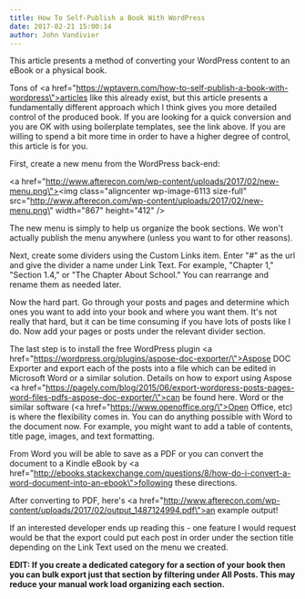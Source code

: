 ```yaml
---
title: How To Self-Publish a Book With WordPress
date: 2017-02-21 15:00:14
author: John Vandivier
---
```




This article presents a method of converting your WordPress content to an eBook or a physical book.

Tons of <a href=\"https://wptavern.com/how-to-self-publish-a-book-with-wordpress\">articles like this already exist</a>, but this article presents a fundamentally different approach which I think gives you more detailed control of the produced book. If you are looking for a quick conversion and you are OK with using boilerplate templates, see the link above. If you are willing to spend a bit more time in order to have a higher degree of control, this article is for you.

First, create a new menu from the WordPress back-end:

<a href=\"http://www.afterecon.com/wp-content/uploads/2017/02/new-menu.png\"><img class=\"aligncenter wp-image-6113 size-full\" src=\"http://www.afterecon.com/wp-content/uploads/2017/02/new-menu.png\" width=\"867\" height=\"412\" /></a>

The new menu is simply to help us organize the book sections. We won't actually publish the menu anywhere (unless you want to for other reasons).

Next, create some dividers using the Custom Links item. Enter \"#\" as the url and give the divider a name under Link Text. For example, \"Chapter 1,\" \"Section 1.4,\" or \"The Chapter About School.\" You can rearrange and rename them as needed later.

Now the hard part. Go through your posts and pages and determine which ones you want to add into your book and where you want them. It's not really that hard, but it can be time consuming if you have lots of posts like I do. Now add your pages or posts under the relevant divider section.

The last step is to install the free WordPress plugin <a href=\"https://wordpress.org/plugins/aspose-doc-exporter/\">Aspose DOC Exporter</a> and export each of the posts into a file which can be edited in Microsoft Word or a similar solution. Details on how to export using Aspose <a href=\"https://pagely.com/blog/2015/06/export-wordpress-posts-pages-word-files-pdfs-aspose-doc-exporter/\">can be found here</a>. Word or the similar software (<a href=\"https://www.openoffice.org/\">Open Office</a>, etc) is where the flexibility comes in. You can do anything possible with Word to the document now. For example, you might want to add a table of contents, title page, images, and text formatting.

From Word you will be able to save as a PDF or you can convert the document to a Kindle eBook by <a href=\"http://ebooks.stackexchange.com/questions/8/how-do-i-convert-a-word-document-into-an-ebook\">following these directions</a>.

After converting to PDF, here's <a href=\"http://www.afterecon.com/wp-content/uploads/2017/02/output_1487124994.pdf\">an example output</a>!

If an interested developer ends up reading this - one feature I would request would be that the export could put each post in order under the section title depending on the Link Text used on the menu we created.

<strong>EDIT: If you create a dedicated category for a section of your book then you can bulk export just that section by filtering under All Posts. This may reduce your manual work load organizing each section.</strong>